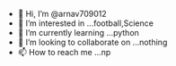 - 👋 Hi, I’m @arnav709012
- 👀 I’m interested in ...football,Science
- 🌱 I’m currently learning ...python
- 💞️ I’m looking to collaborate on ...nothing
- 📫 How to reach me ...np

<!---
arnav709012/arnav709012 is a ✨ special ✨ repository because its `README.md` (this file) appears on your GitHub profile.
You can click the Preview link to take a look at your changes.
--->
